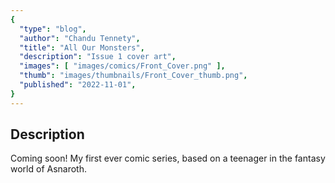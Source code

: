 ```yaml
---
{
  "type": "blog",
  "author": "Chandu Tennety",
  "title": "All Our Monsters",
  "description": "Issue 1 cover art",
  "images": [ "images/comics/Front_Cover.png" ],
  "thumb": "images/thumbnails/Front_Cover_thumb.png",
  "published": "2022-11-01",
}
---
```


## Description

Coming soon! My first ever comic series, based on a teenager in the fantasy world of Asnaroth.
